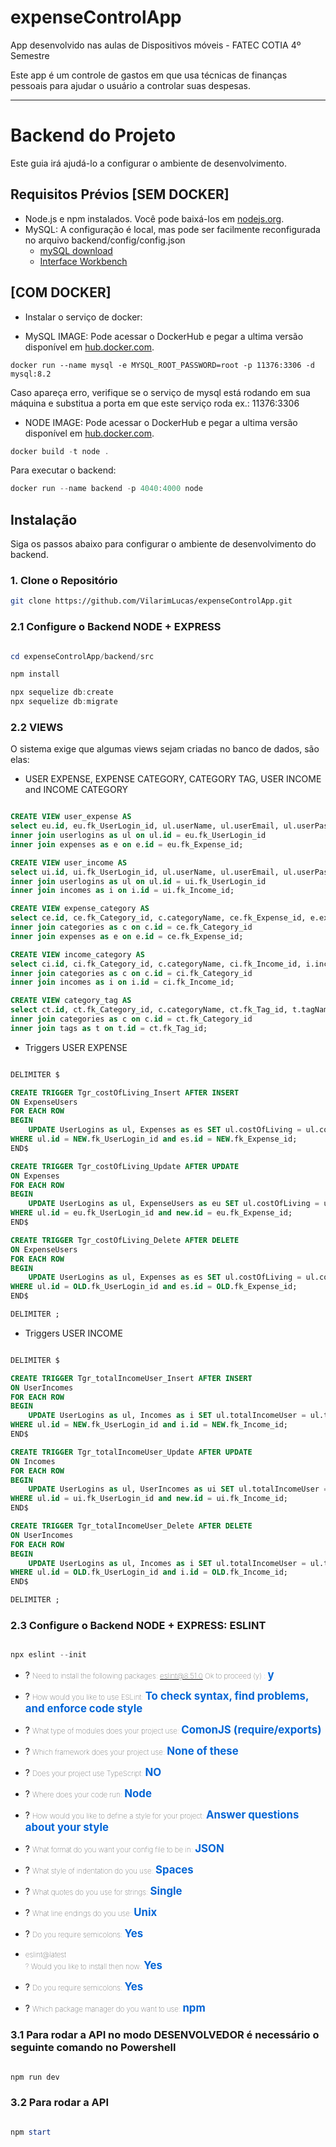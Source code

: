 # expenseControlApp
App desenvolvido nas aulas de Dispositivos móveis - FATEC COTIA 4º Semestre</br>

Este app é um controle de gastos em que usa técnicas de finanças pessoais para ajudar o usuário a controlar suas despesas.


--------------------

# Backend do Projeto

Este guia irá ajudá-lo a configurar o ambiente de desenvolvimento.

## Requisitos Prévios [SEM DOCKER]

- Node.js e npm instalados. Você pode baixá-los em [nodejs.org](https://nodejs.org/).
- MySQL: A configuração é local, mas pode ser facilmente reconfigurada no arquivo backend/config/config.json
    - [mySQL download](https://dev.mysql.com/downloads/installer/)
    - [Interface Workbench](https://dev.mysql.com/downloads/workbench/)

## [COM DOCKER]

- Instalar o serviço de docker: 

- MySQL IMAGE: Pode acessar o DockerHub e pegar a ultima versão disponível em [hub.docker.com](https://hub.docker.com/_/mysql).

```wsl
docker run --name mysql -e MYSQL_ROOT_PASSWORD=root -p 11376:3306 -d mysql:8.2
```
Caso apareça erro, verifique se o serviço de mysql está rodando em sua máquina e substitua a porta em que este serviço roda ex.: 11376:3306

- NODE IMAGE: Pode acessar o DockerHub e pegar a ultima versão disponível em [hub.docker.com](https://hub.docker.com/_/node).

```powershell
docker build -t node .
```
Para executar o backend:
```powershell
docker run --name backend -p 4040:4000 node
```

## Instalação

Siga os passos abaixo para configurar o ambiente de desenvolvimento do backend.

### 1. Clone o Repositório


```bash
git clone https://github.com/VilarimLucas/expenseControlApp.git
```
### 2.1 Configure o Backend NODE + EXPRESS
```powershell

cd expenseControlApp/backend/src

npm install 

npx sequelize db:create
npx sequelize db:migrate
```
### 2.2 VIEWS

O sistema exige que algumas views sejam criadas no banco de dados, são elas:

- USER EXPENSE, EXPENSE CATEGORY, CATEGORY TAG, USER INCOME and INCOME CATEGORY
```sql

CREATE VIEW user_expense AS
select eu.id, eu.fk_UserLogin_id, ul.userName, ul.userEmail, ul.userPassword, ul.costOfLiving, ul.totalIncomeUser, eu.fk_Expense_id, e.expenseName, e.isFixedExpense, e.isVariableExpense, e.valueExpense from expenseusers as eu
inner join userlogins as ul on ul.id = eu.fk_UserLogin_id
inner join expenses as e on e.id = eu.fk_Expense_id;

CREATE VIEW user_income AS
select ui.id, ui.fk_UserLogin_id, ul.userName, ul.userEmail, ul.userPassword, ul.costOfLiving, ul.totalIncomeUser, ui.fk_Income_id, i.incomeName, i.valueIncome from userincomes as ui
inner join userlogins as ul on ul.id = ui.fk_UserLogin_id
inner join incomes as i on i.id = ui.fk_Income_id;

CREATE VIEW expense_category AS
select ce.id, ce.fk_Category_id, c.categoryName, ce.fk_Expense_id, e.expenseName, e.isFixedExpense, e.isVariableExpense, e.valueExpense  from categoryexpenses as ce
inner join categories as c on c.id = ce.fk_Category_id
inner join expenses as e on e.id = ce.fk_Expense_id;

CREATE VIEW income_category AS
select ci.id, ci.fk_Category_id, c.categoryName, ci.fk_Income_id, i.incomeName, i.valueIncome from categoryincomes as ci
inner join categories as c on c.id = ci.fk_Category_id
inner join incomes as i on i.id = ci.fk_Income_id;

CREATE VIEW category_tag AS
select ct.id, ct.fk_Category_id, c.categoryName, ct.fk_Tag_id, t.tagName  from categorytags as ct
inner join categories as c on c.id = ct.fk_Category_id
inner join tags as t on t.id = ct.fk_Tag_id;

```

- Triggers USER EXPENSE
```sql

DELIMITER $

CREATE TRIGGER Tgr_costOfLiving_Insert AFTER INSERT
ON ExpenseUsers
FOR EACH ROW
BEGIN
	UPDATE UserLogins as ul, Expenses as es SET ul.costOfLiving = ul.costOfLiving + es.valueExpense
WHERE ul.id = NEW.fk_UserLogin_id and es.id = NEW.fk_Expense_id;
END$

CREATE TRIGGER Tgr_costOfLiving_Update AFTER UPDATE
ON Expenses
FOR EACH ROW
BEGIN
	UPDATE UserLogins as ul, ExpenseUsers as eu SET ul.costOfLiving = ul.costOfLiving + NEW.valueExpense - OLD.valueExpense
WHERE ul.id = eu.fk_UserLogin_id and new.id = eu.fk_Expense_id;
END$

CREATE TRIGGER Tgr_costOfLiving_Delete AFTER DELETE
ON ExpenseUsers
FOR EACH ROW
BEGIN
	UPDATE UserLogins as ul, Expenses as es SET ul.costOfLiving = ul.costOfLiving - es.valueExpense
WHERE ul.id = OLD.fk_UserLogin_id and es.id = OLD.fk_Expense_id;
END$

DELIMITER ;
```

- Triggers USER INCOME
```sql

DELIMITER $

CREATE TRIGGER Tgr_totalIncomeUser_Insert AFTER INSERT
ON UserIncomes
FOR EACH ROW
BEGIN
	UPDATE UserLogins as ul, Incomes as i SET ul.totalIncomeUser = ul.totalIncomeUser + i.valueIncome
WHERE ul.id = NEW.fk_UserLogin_id and i.id = NEW.fk_Income_id;
END$

CREATE TRIGGER Tgr_totalIncomeUser_Update AFTER UPDATE
ON Incomes
FOR EACH ROW
BEGIN
	UPDATE UserLogins as ul, UserIncomes as ui SET ul.totalIncomeUser = ul.totalIncomeUser + NEW.valueIncome - OLD.valueIncome
WHERE ul.id = ui.fk_UserLogin_id and new.id = ui.fk_Income_id;
END$

CREATE TRIGGER Tgr_totalIncomeUser_Delete AFTER DELETE
ON UserIncomes
FOR EACH ROW
BEGIN
	UPDATE UserLogins as ul, Incomes as i SET ul.totalIncomeUser = ul.totalIncomeUser - i.valueIncome
WHERE ul.id = OLD.fk_UserLogin_id and i.id = OLD.fk_Income_id;
END$

DELIMITER ;
```

### 2.3 Configure o Backend NODE + EXPRESS: ESLINT

```powershell

npx eslint --init
```

- ? <small style="font-weight: lighter">Need to install the following packages: eslint@8.51.0 Ok to proceed (y) : </small><b style="font-size: larger; color: #0366d6" >y</b>

- ? <small style="font-weight: lighter">How would you like to use ESLint: </small><b style="font-size: larger; color: #0366d6" >To check syntax, find problems, and enforce code style</b>

- ? <small style="font-weight: lighter">What type of modules does your project use: </small><b style="font-size: larger; color: #0366d6" >ComonJS (require/exports)</b>

- ? <small style="font-weight: lighter">Which framework does your project use: </small><b style="font-size: larger; color: #0366d6" >None of these</b>

- ? <small style="font-weight: lighter">Does your  project use TypeScript: </small><b style="font-size: larger; color: #0366d6" >NO</b>

- ? <small style="font-weight: lighter">Where does your code run: </small><b style="font-size: larger; color: #0366d6" >Node</b>

- ? <small style="font-weight: lighter">How would you like to define a style for your project: </small><b style="font-size: larger; color: #0366d6" >Answer questions about your style</b>

- ? <small style="font-weight: lighter">What format do you want your config file to be in: </small><b style="font-size: larger; color: #0366d6" >JSON</b>

- ? <small style="font-weight: lighter">What style of indentation do you use: </small><b style="font-size: larger; color: #0366d6" >Spaces</b>

- ? <small style="font-weight: lighter">What quotes do you use for strings: </small><b style="font-size: larger; color: #0366d6" >Single</b>

- ? <small style="font-weight: lighter">What line endings do you use: </small><b style="font-size: larger; color: #0366d6" >Unix</b>

- ? <small style="font-weight: lighter">Do you require semicolons: </small><b style="font-size: larger; color: #0366d6" >Yes</b>

- <small style="font-weight: lighter">eslint@latest</br> ? Would you like to install then now:  </small><b style="font-size: larger; color: #0366d6" >Yes</b>

- ? <small style="font-weight: lighter">Do you require semicolons: </small><b style="font-size: larger; color: #0366d6" >Yes</b>

- ? <small style="font-weight: lighter">Which package manager do you want to use: </small><b style="font-size: larger; color: #0366d6" >npm</b>



### 3.1 Para rodar a API no modo DESENVOLVEDOR é necessário o seguinte comando no Powershell
```powershell

npm run dev
```

### 3.2 Para rodar a API
```powershell

npm start
```









